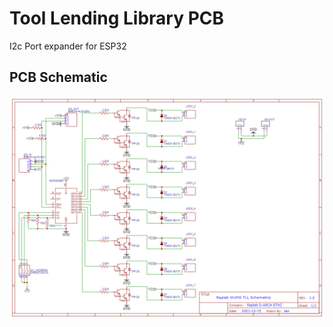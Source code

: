 # Tool Lending Library PCB

I2c Port expander for ESP32

## PCB Schematic
![WUMS PCB Schematic](https://github.com/raplab/wums_hardware/blob/d0231444d8b6970793123f40c839acdea5a7660f/toollendinglibrary/pcb/Schematic_tip_120_breakout_2021-12-20.png)
